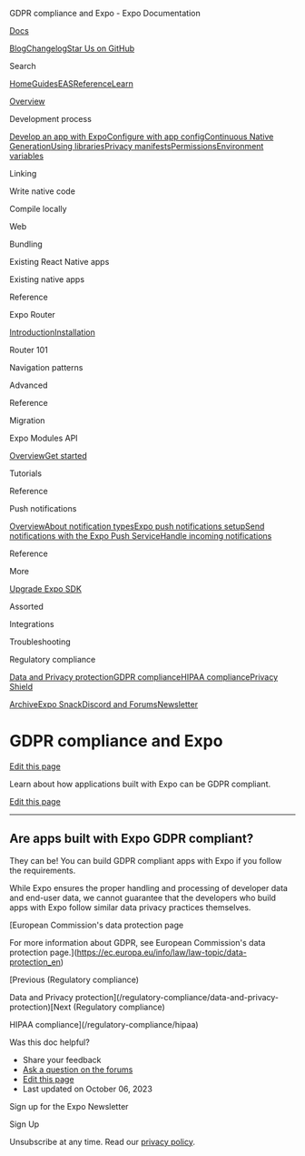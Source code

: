 GDPR compliance and Expo - Expo Documentation

[Docs](/)

[Blog](https://expo.dev/blog)[Changelog](https://expo.dev/changelog)[Star Us on GitHub](https://github.com/expo/expo)

Search

[Home](/)[Guides](/guides/overview)[EAS](/eas)[Reference](/versions/latest)[Learn](/tutorial/overview)

[Overview](/guides/overview)

Development process

[Develop an app with Expo](/workflow/overview)[Configure with app config](/workflow/configuration)[Continuous Native Generation](/workflow/continuous-native-generation)[Using libraries](/workflow/using-libraries)[Privacy manifests](/guides/apple-privacy)[Permissions](/guides/permissions)[Environment variables](/guides/environment-variables)

Linking

Write native code

Compile locally

Web

Bundling

Existing React Native apps

Existing native apps

Reference

Expo Router

[Introduction](/router/introduction)[Installation](/router/installation)

Router 101

Navigation patterns

Advanced

Reference

Migration

Expo Modules API

[Overview](/modules/overview)[Get started](/modules/get-started)

Tutorials

Reference

Push notifications

[Overview](/push-notifications/overview)[About notification types](/push-notifications/what-you-need-to-know)[Expo push notifications setup](/push-notifications/push-notifications-setup)[Send notifications with the Expo Push Service](/push-notifications/sending-notifications)[Handle incoming notifications](/push-notifications/receiving-notifications)

Reference

More

[Upgrade Expo SDK](/workflow/upgrading-expo-sdk-walkthrough)

Assorted

Integrations

Troubleshooting

Regulatory compliance

[Data and Privacy protection](/regulatory-compliance/data-and-privacy-protection)[GDPR compliance](/regulatory-compliance/gdpr)[HIPAA compliance](/regulatory-compliance/hipaa)[Privacy Shield](/regulatory-compliance/privacy-shield)

[Archive](/archive)[Expo Snack](https://snack.expo.dev)[Discord and Forums](https://chat.expo.dev)[Newsletter](https://expo.dev/mailing-list/signup)

GDPR compliance and Expo
========================

[Edit this page](https://github.com/expo/expo/edit/main/docs/pages/regulatory-compliance/gdpr.mdx)

Learn about how applications built with Expo can be GDPR compliant.

[Edit this page](https://github.com/expo/expo/edit/main/docs/pages/regulatory-compliance/gdpr.mdx)

---

Are apps built with Expo GDPR compliant?
----------------------------------------

They can be! You can build GDPR compliant apps with Expo if you follow the requirements.

While Expo ensures the proper handling and processing of developer data and end-user data, we cannot guarantee that the developers who build apps with Expo follow similar data privacy practices themselves.

[European Commission's data protection page

For more information about GDPR, see European Commission's data protection page.](https://ec.europa.eu/info/law/law-topic/data-protection_en)

[Previous (Regulatory compliance)

Data and Privacy protection](/regulatory-compliance/data-and-privacy-protection)[Next (Regulatory compliance)

HIPAA compliance](/regulatory-compliance/hipaa)

Was this doc helpful?

* Share your feedback
* [Ask a question on the forums](https://chat.expo.dev/)
* [Edit this page](https://github.com/expo/expo/edit/main/docs/pages/regulatory-compliance/gdpr.mdx)
* Last updated on October 06, 2023

Sign up for the Expo Newsletter

Sign Up

Unsubscribe at any time. Read our [privacy policy](https://expo.dev/privacy).
